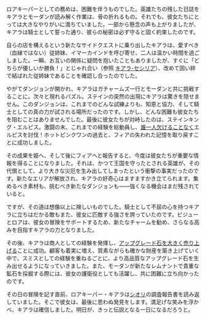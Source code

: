 <!-- title: タナキシャ・カリア -->
<!-- status: 生存 -->

ロアキーパーとしての務めは、困難を伴うものでした。英雄たちの残した日誌をキアラとモーダンが読み解く作業は、骨の折れるもの。それでも、彼女たちにとっては大きなやりがいに満ちていました。一部から懸念の声も上がりましたが、キアラは騎士として誓った通り、彼らの秘密は必ず守ると固く約束したのです。

自らの店を構えるという新たなサイドクエストに乗り出したキアラは、愛すべき（血縁ではない）従姉妹、イマーカインドを呼び寄せ、二人は温かい時間を過ごしました。一瞬、お互いの関係に疑問を抱いたこともありましたが、すぐに「どちらが優しいか勝負！」とじゃれ合い（参照 [キアラ-セシリア](#edge:cecilia-kiara)）、改めて固い絆で結ばれた従姉妹であることを確認し合ったのでした。

やがてダンジョンが開かれ、キアラはガチャームズ一行とモーダンと共に挑戦することに。次々と現れるパズル。ステインの突然の出現にキアラは驚きを隠せません。このダンジョンは、これまでのどんな試練よりも、知恵と協力、そして騎士としての真の力が試される場所だったのです。しかし、どんな困難も彼女たちを阻むことはありませんでした。最後に彼女たちが対峙したのは、ステインキング・エルピス。激闘の末、これまでの経験を総動員し、[誰一人欠けることなく](https://youtu.be/R23_uw22SK0?t=5662)エルピスを討伐！ホットピンクワンの過去と、フィアの失われた記憶を取り戻すことに成功しました。

その成果を姫へ、そして後にフィアへと報告すると、今度は彼女たちが重要な情報を得ることになりました。それは、かつて王国を守ったとされる英雄が、その代償として、より大きな災厄を生み出してしまったという衝撃の事実だったのです。新たなエリアが解放され、キアラの好奇心はますますかき立てられます。集めるべき素材も、挑むべき新たなダンジョンも――強くなる機会はまだ残されていると。

ですが、その道は想像以上に険しいものでした。騎士として不屈の心を持つキアラに立ちはだかる敵もまた、彼女に匹敵する強さを誇っていたのです。ビジューとロアは、彼女の冒険をサポートするため、新たなチャームを勧め、さらなる高みを目指すキアラの力となりました。

その後、キアラは商人としての経験を発揮し、[アップグレード石を大きく売り上げる](https://youtu.be/R23_uw22SK0?t=7392)ことに成功。顧客も着実に増え、質素ながらも確かな財産を築き上げていく中で、スミスとしての経験を重ねるごとに、より高品質なアップグレード石を生み出せるようになっていきました。また、モーダンが新たなレムナントで貴重な鉱石を採掘する際には、彼女の護衛役としても活躍し、共に困難に立ち向かったのです。

その日の冒険を記す直前、ロアキーパー・キアラは[シオリ](https://youtu.be/R23_uw22SK0?t=14775)の調査報告書を読み返していました。そこで彼女は、最後に思わぬ発見をします。満足げな笑みを浮かべ、キアラは確信しました。明日が、きっと伝説となる一日になるだろうと。
